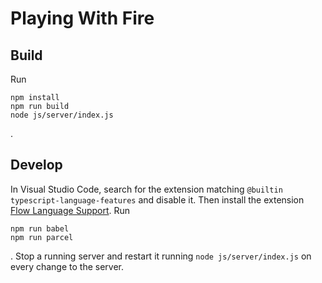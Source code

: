 # Playing With Fire

## Build

Run
```shell
npm install
npm run build
node js/server/index.js
```
.

## Develop

In Visual Studio Code, search for the extension matching `@builtin typescript-language-features` and disable it. Then install the extension [Flow Language Support](https://marketplace.visualstudio.com/items?itemName=flowtype.flow-for-vscode). Run
```shell
npm run babel
npm run parcel
```
. Stop a running server and restart it running `node js/server/index.js` on every change to the server.
